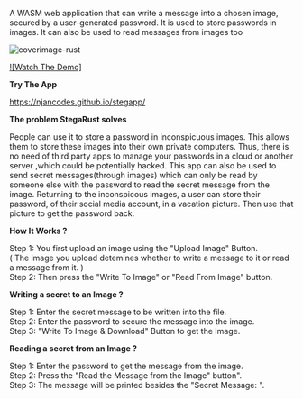 A WASM web application that can write a message into a chosen image, secured by a user-generated password. It is used to store passwords in images. It can also be used to read messages from images too

![coverimage-rust](https://github.com/Njancodes/stegarust/assets/105363470/47488e4c-1958-4d27-bc95-f98f27ef0208)

[![Watch The Demo]](https://youtu.be/4mtAR7z8vic)


**Try The App**

https://njancodes.github.io/stegapp/

**The problem StegaRust solves**

People can use it to store a password in inconspicuous images.
This allows them to store these images into their own private computers. Thus, there is no need of third party apps to manage your passwords in a cloud or another server ,which could be potentially hacked.
This app can also be used to send secret messages(through images) which can only be read by someone else with the password to read the secret message from the image.
Returning to the inconspicous images, a user can store their password, of their social media account, in a vacation picture. Then use that picture to get the password back.

**How It Works ?**

Step 1: You first upload an image using the "Upload Image" Button.<br>
( The image you upload detemines whether to write a message to it or read a message from it. )<br>
Step 2: Then press the "Write To Image" or "Read From Image" button.


**Writing a secret to an Image ?**

Step 1: Enter the secret message to be written into the file.<br>
Step 2: Enter the password to secure the message into the image.<br>
Step 3: "Write To Image & Download" Button to get the Image.<br>

**Reading a secret from an Image ?**

Step 1: Enter the password to get the message from the image.<br>
Step 2: Press the "Read the Message from the Image" button".<br>
Step 3: The message will be printed besides the "Secret Message: ".<br>
